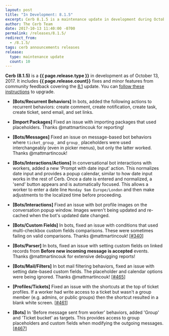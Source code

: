 ```yaml
---
layout: post
title: "In Development: 8.1.5"
excerpt: Cerb 8.1.5 is a maintenance update in development during October 2017 with 10 fixes and minor features from community feedback.
author: The Cerb Team
date: 2017-10-13 11:40:00 -0700
permalink: /releases/8.1.5/
redirect_from:
  - /8.1.5/
tags: cerb announcements releases
release:
  type: maintenance update
  count: 10
---
```


**Cerb (8.1.5)** is a **{{ page.release.type }}** in development as of October 13, 2017. It includes **{{ page.release.count}}** fixes and minor features from community feedback covering the [8.1](/releases/8.1/) update.  You can [follow these instructions](/docs/upgrading/) to upgrade.

* **[Bots/Recurrent Behaviors]** In bots, added the following actions to recurrent behaviors: create comment, create notification, create task, create ticket, send email, and set links.

* **[Import Packages]** Fixed an issue with importing packages that used placeholders.  Thanks @mattmartincouk for reporting!

* **[Bots/Messages]** Fixed an issue on message-based bot behaviors where `ticket_group_` and `group_` placeholders were used interchangeably (even in picker menus), but only the latter worked. Thanks @mattmartincouk!

* **[Bots/Interactions/Actions]** In conversational bot interactions with workers, added a new 'Prompt with date input' action. This normalizes date input and provides a popup calendar, similar to how date input works in the rest of Cerb. Once a date is entered and normalized, a 'send' button appears and is automatically focused. This allows a worker to enter a date line `Monday 9am Europe/London` and then make adjustments to the localized time before proceeding.

* **[Bots/Interactions]** Fixed an issue with bot profile images on the conversation popup window. Images weren't being updated and re-cached when the bot's updated date changed.

* **[Bots/Custom Fields]** In bots, fixed an issue with conditions that used multi-checkbox custom fields comparisons. These were sometimes failing on valid comparisons. Thanks @mattmartincouk! [[#340](https://github.com/jstanden/cerb/issues/340)]

* **[Bots/Parser]** In bots, fixed an issue with setting custom fields on linked records from **Before new incoming message is accepted** events. Thanks @mattmartincouk for extensive debugging reports!

* **[Bots/Mail/Filters]** In bot mail filtering behaviors, fixed an issue with setting date-based custom fields. The placeholder and calendar options were being ignored. Thanks @mattmartincouk! [[#465](https://github.com/jstanden/cerb/issues/465)]

* **[Profiles/Tickets]** Fixed an issue with the shortcuts at the top of ticket profiles. If a worker had write access to a ticket but wasn't a group member (e.g. admins, or public groups) then the shortcut resulted in a blank white screen. [[#461](https://github.com/jstanden/cerb/issues/461)]

* **[Bots]** In 'Before message sent from worker' behaviors, added 'Group' and 'Ticket bucket' as targets. This provides access to group placeholders and custom fields when modifying the outgoing messages. [[#467](https://github.com/jstanden/cerb/issues/467)]

